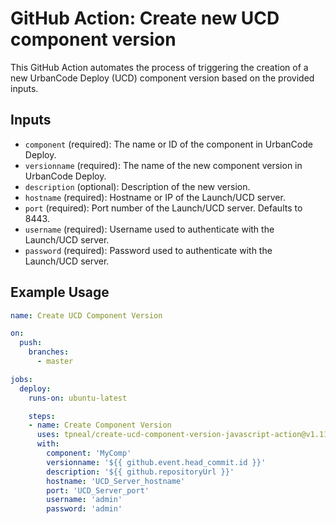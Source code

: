 # GitHub Action: Create new UCD component version

This GitHub Action automates the process of triggering the creation of a new UrbanCode Deploy (UCD) component version based on the provided inputs.

## Inputs

* `component` (required): The name or ID of the component in UrbanCode Deploy.
* `versionname` (required): The name of the new component version in UrbanCode Deploy.
* `description` (optional): Description of the new version.
* `hostname` (required): Hostname or IP of the Launch/UCD server.
* `port` (required): Port number of the Launch/UCD server. Defaults to 8443.
* `username` (required): Username used to authenticate with the Launch/UCD server.
* `password` (required): Password used to authenticate with the Launch/UCD server.

## Example Usage

```yaml
name: Create UCD Component Version

on:
  push:
    branches:
      - master

jobs:
  deploy:
    runs-on: ubuntu-latest

    steps:
    - name: Create Component Version
      uses: tpneal/create-ucd-component-version-javascript-action@v1.11
      with:
        component: 'MyComp'
        versionname: '${{ github.event.head_commit.id }}'
        description: '${{ github.repositoryUrl }}'
        hostname: 'UCD_Server_hostname'
        port: 'UCD_Server_port'
        username: 'admin'
        password: 'admin'
```